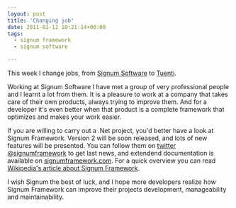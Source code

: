 ```yaml
---
layout: post
title: 'Changing job'
date: 2011-02-12 10:21:14+00:00
tags:
  - signum framework
  - signum software

---
```


This week I change jobs, from [Signum Software](http://signumsoftware.com/en) to [Tuenti](http://www.tuenti.com).

Working at Signum Software I have met a group of very professional people and I learnt a lot from them. It is a pleasure to work at a company that takes care of their own products, always trying to improve them. And for a developer it's even better when that product is a complete framework that optimizes and makes your work easier.

If you are willing to carry out a .Net project, you'd better have a look at Signum Framework. Version 2 will be soon released, and lots of new features will be presented. You can follow them on [twitter @signumframework](http://twitter.com/signumframework) to get last news, and extendend documentation is available on [signumframework.com](http://www.signumframework.com). For a quick overview you can read [Wikipedia's article about Signum Framework](http://en.wikipedia.org/wiki/Signum_Framework).

I wish Signum the best of luck, and I hope more developers realize how Signum Framework can improve their projects development, manageability and maintainability.
